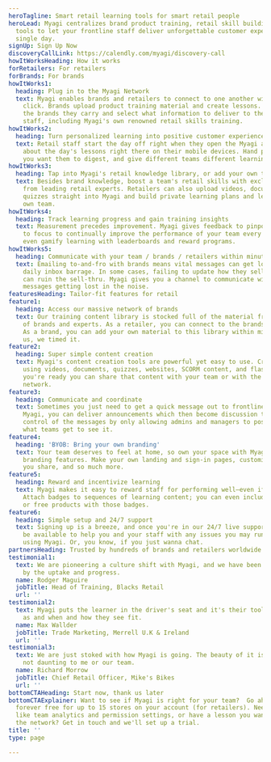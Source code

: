 ```yaml
---
heroTagline: Smart retail learning tools for smart retail people
heroLead: Myagi centralizes brand product training, retail skill building, and communication
  tools to let your frontline staff deliver unforgettable customer experiences every
  single day.
signUp: Sign Up Now
discoveryCallLink: https://calendly.com/myagi/discovery-call
howItWorksHeading: How it works
forRetailers: For retailers
forBrands: For brands
howItWorks1:
  heading: Plug in to the Myagi Network
  text: Myagi enables brands and retailers to connect to one another with a single
    click. Brands upload product training material and create lessons. Retailers choose
    the brands they carry and select what information to deliver to their frontline
    staff, including Myagi's own renowned retail skills training.
howItWorks2:
  heading: Turn personalized learning into positive customer experiences
  text: Retail staff start the day off right when they open the Myagi app and learn
    about the day's lessons right there on their mobile devices. Hand pick which content
    you want them to digest, and give different teams different learning content.
howItWorks3:
  heading: Tap into Myagi's retail knowledge library, or add your own training content
  text: Besides brand knowledge, boost a team's retail skills with exclusive classes
    from leading retail experts. Retailers can also upload videos, documents, and
    quizzes straight into Myagi and build private learning plans and lessons for their
    own team.
howItWorks4:
  heading: Track learning progress and gain training insights
  text: Measurement precedes improvement. Myagi gives feedback to pinpoint where best
    to focus to continually improve the performance of your team every day. You can
    even gamify learning with leaderboards and reward programs.
howItWorks5:
  heading: Communicate with your team / brands / retailers within minutes
  text: Emailing to-and-fro with brands means vital messages can get lost in their
    daily inbox barrage. In some cases, failing to update how they sell a product
    can ruin the sell-thru. Myagi gives you a channel to communicate with them, without
    messages getting lost in the noise.
featuresHeading: Tailor-fit features for retail
feature1:
  heading: Access our massive network of brands
  text: Our training content library is stocked full of the material from hundreds
    of brands and experts. As a retailer, you can connect to the brands you stock.
    As a brand, you can add your own material to this library within minutes.  Trust
    us, we timed it.
feature2:
  heading: Super simple content creation
  text: Myagi's content creation tools are powerful yet easy to use. Create lessons
    using videos, documents, quizzes, websites, SCORM content, and flashcards. When
    you're ready you can share that content with your team or with the entire Myagi
    network.
feature3:
  heading: Communicate and coordinate
  text: Sometimes you just need to get a quick message out to frontline staff. With
    Myagi, you can deliver announcements which then become discussion threads. Keep
    control of the messages by only allowing admins and managers to post, and decide
    what teams get to see it.
feature4:
  heading: 'BYOB: Bring your own branding'
  text: Your team deserves to feel at home, so own your space with Myagi’s rich custom
    branding features. Make your own landing and sign-in pages, customize the content
    you share, and so much more.
feature5:
  heading: Reward and incentivize learning
  text: Myagi makes it easy to reward staff for performing well—even if you're a brand.
    Attach badges to sequences of learning content; you can even include discounts
    or free products with those badges.
feature6:
  heading: Simple setup and 24/7 support
  text: Signing up is a breeze, and once you're in our 24/7 live support team will
    be available to help you and your staff with any issues you may run into while
    using Myagi. Or, you know, if you just wanna chat.
partnersHeading: Trusted by hundreds of brands and retailers worldwide
testimonial1:
  text: We are pioneering a culture shift with Myagi, and we have been very surprised
    by the uptake and progress.
  name: Rodger Maguire
  jobTitle: Head of Training, Blacks Retail
  url: ''
testimonial2:
  text: Myagi puts the learner in the driver's seat and it's their tool to be used
    as and when and how they see fit.
  name: Max Wallder
  jobTitle: Trade Marketing, Merrell U.K & Ireland
  url: ''
testimonial3:
  text: We are just stoked with how Myagi is going. The beauty of it is that it’s
    not daunting to me or our team.
  name: Richard Morrow
  jobTitle: Chief Retail Officer, Mike's Bikes
  url: ''
bottomCTAHeading: Start now, thank us later
bottomCTAExplainer: Want to see if Myagi is right for your team?  Go ahead—Myagi is
  forever free for up to 15 stores on your account (for retailers). Need extra features
  like team analytics and permission settings, or have a lesson you want to add to
  the network? Get in touch and we'll set up a trial.
title: ''
type: page

---
```

